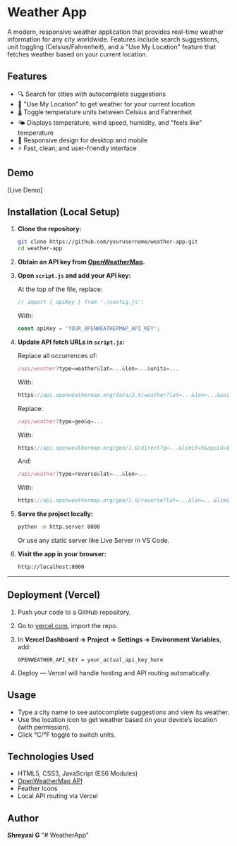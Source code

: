 # Weather App

A modern, responsive weather application that provides real-time weather information for any city worldwide. Features include search suggestions, unit toggling (Celsius/Fahrenheit), and a "Use My Location" feature that fetches weather based on your current location.

## Features

- 🔍 Search for cities with autocomplete suggestions  
- 📍 "Use My Location" to get weather for your current location  
- 🌡️ Toggle temperature units between Celsius and Fahrenheit  
- 🌤️ Displays temperature, wind speed, humidity, and "feels like" temperature  
- 📱 Responsive design for desktop and mobile  
- ⚡ Fast, clean, and user-friendly interface  

## Demo

[Live Demo]

## Installation (Local Setup)

1. **Clone the repository:**
   ```bash
   git clone https://github.com/yourusername/weather-app.git
   cd weather-app
   ```

2. **Obtain an API key from [OpenWeatherMap](https://openweathermap.org/api).**

3. **Open `script.js` and add your API key:**

   At the top of the file, replace:
   ```js
   // import { apiKey } from './config.js';
   ```

   With:
   ```js
   const apiKey = 'YOUR_OPENWEATHERMAP_API_KEY';
   ```

4. **Update API fetch URLs in `script.js`:**

   Replace all occurrences of:
   ```js
   /api/weather?type=weather&lat=...&lon=...&units=...
   ```

   With:
   ```js
   https://api.openweathermap.org/data/2.5/weather?lat=...&lon=...&units=...&appid=${apiKey}
   ```

   Replace:
   ```js
   /api/weather?type=geo&q=...
   ```

   With:
   ```js
   https://api.openweathermap.org/geo/1.0/direct?q=...&limit=5&appid=${apiKey}
   ```

   And:
   ```js
   /api/weather?type=reverse&lat=...&lon=...
   ```

   With:
   ```js
   https://api.openweathermap.org/geo/1.0/reverse?lat=...&lon=...&limit=1&appid=${apiKey}
   ```

5. **Serve the project locally:**
   ```bash
   python -m http.server 8000
   ```
   Or use any static server like Live Server in VS Code.

6. **Visit the app in your browser:**
   ```
   http://localhost:8000
   ```

---



## Deployment (Vercel)

1. Push your code to a GitHub repository.

2. Go to [vercel.com](https://vercel.com), import the repo.

3. In **Vercel Dashboard → Project → Settings → Environment Variables**, add:
   ```
   OPENWEATHER_API_KEY = your_actual_api_key_here
   ```

4. Deploy — Vercel will handle hosting and API routing automatically.

## Usage

- Type a city name to see autocomplete suggestions and view its weather.
- Use the location icon to get weather based on your device’s location (with permission).
- Click °C/°F toggle to switch units.

## Technologies Used

- HTML5, CSS3, JavaScript (ES6 Modules)
- [OpenWeatherMap API](https://openweathermap.org/)
- Feather Icons
- Local API routing via Vercel

## Author

**Shreyasi G**
"# WeatherApp" 
